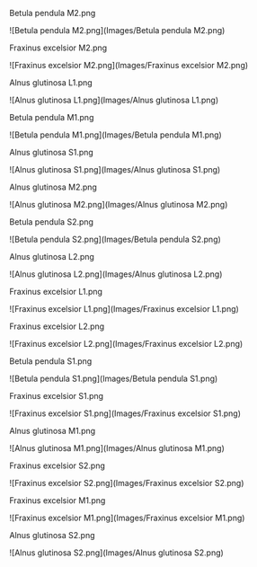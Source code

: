Betula pendula M2.png

![Betula pendula M2.png](Images/Betula pendula M2.png)

Fraxinus excelsior M2.png

![Fraxinus excelsior M2.png](Images/Fraxinus excelsior M2.png)

Alnus glutinosa L1.png

![Alnus glutinosa L1.png](Images/Alnus glutinosa L1.png)

Betula pendula M1.png

![Betula pendula M1.png](Images/Betula pendula M1.png)

Alnus glutinosa S1.png

![Alnus glutinosa S1.png](Images/Alnus glutinosa S1.png)

Alnus glutinosa M2.png

![Alnus glutinosa M2.png](Images/Alnus glutinosa M2.png)

Betula pendula S2.png

![Betula pendula S2.png](Images/Betula pendula S2.png)

Alnus glutinosa L2.png

![Alnus glutinosa L2.png](Images/Alnus glutinosa L2.png)

Fraxinus excelsior L1.png

![Fraxinus excelsior L1.png](Images/Fraxinus excelsior L1.png)

Fraxinus excelsior L2.png

![Fraxinus excelsior L2.png](Images/Fraxinus excelsior L2.png)


Betula pendula S1.png

![Betula pendula S1.png](Images/Betula pendula S1.png)

Fraxinus excelsior S1.png

![Fraxinus excelsior S1.png](Images/Fraxinus excelsior S1.png)

Alnus glutinosa M1.png

![Alnus glutinosa M1.png](Images/Alnus glutinosa M1.png)

Fraxinus excelsior S2.png

![Fraxinus excelsior S2.png](Images/Fraxinus excelsior S2.png)

Fraxinus excelsior M1.png

![Fraxinus excelsior M1.png](Images/Fraxinus excelsior M1.png)

Alnus glutinosa S2.png

![Alnus glutinosa S2.png](Images/Alnus glutinosa S2.png)

